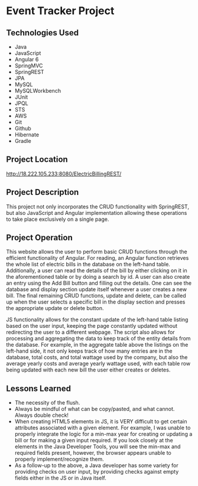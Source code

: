 # Event Tracker Project

## Technologies Used
<ul>
  <li>Java</li>
  <li>JavaScript</li>
  <li>Angular 6</li>
  <li>SpringMVC</li>
  <li>SpringREST</li>
  <li>JPA</li>
  <li>MySQL</li>
  <li>MySQLWorkbench</li>
  <li>JUnit</li>
  <li>JPQL</li>
  <li>STS</li>
  <li>AWS</li>
  <li>Git</li>
  <li>Github</li>
  <li>Hibernate</li>
  <li>Gradle</li>
</ul>

## Project Location
http://18.222.105.233:8080/ElectricBillingREST/

## Project Description

This project not only incorporates the CRUD functionality with SpringREST, but also JavaScript and Angular implementation allowing these operations to take place exclusively on a single page.

## Project Operation

This website allows the user to perform basic CRUD functions through the efficient functionality of Angular. For reading, an Angular function retrieves the whole list of electric bills in the database on the left-hand table. Additionally, a user can read the details of the bill by either clicking on it in the aforementioned table or by doing a search by id. A user can also create an entry using the Add Bill button and filling out the details. One can see the database and display section update itself whenever a user creates a new bill. The final remaining CRUD functions, update and delete, can be called up when the user selects a specific bill in the display section and presses the appropriate update or delete button.

JS functionality allows for the constant update of the left-hand table listing based on the user input, keeping the page constantly updated without redirecting the user to a different webpage. The script also allows for processing and aggregating the data to keep track of the entity details from the database. For example, in the aggregate table above the listings on the left-hand side, it not only keeps track of how many entries are in the database, total costs, and total wattage used by the company, but also the average yearly costs and average yearly wattage used, with each table row being updated with each new bill the user either creates or deletes.

## Lessons Learned

* The necessity of the flush.<br>
* Always be mindful of what can be copy/pasted, and what cannot. Always double check!<br>
* When creating HTML5 elements in JS, it is VERY difficult to get certain attributes associated with a given element. For example, I was unable to properly integrate the logic for a min-max year for creating or updating a bill or for making a given input required. If you look closely at the elements in the Java Developer Tools, you will see the min-max and required fields present, however, the browser appears unable to properly implement/recognize them.<br>
* As a follow-up to the above, a Java developer has some variety for providing checks on user input, by providing checks against empty fields either in the JS or in Java itself.<br>
